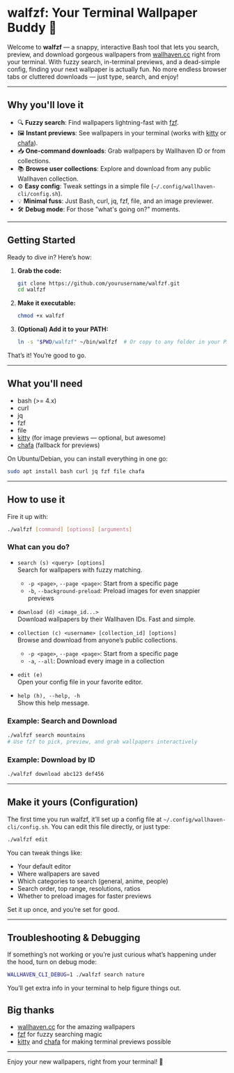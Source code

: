 # walfzf: Your Terminal Wallpaper Buddy 🌄

Welcome to **walfzf** — a snappy, interactive Bash tool that lets you search, preview, and download gorgeous wallpapers from [wallhaven.cc](https://wallhaven.cc) right from your terminal. With fuzzy search, in-terminal previews, and a dead-simple config, finding your next wallpaper is actually fun. No more endless browser tabs or cluttered downloads — just type, search, and enjoy!

---

## Why you'll love it

- 🔍 **Fuzzy search**: Find wallpapers lightning-fast with [fzf](https://github.com/junegunn/fzf).
- 🖼️ **Instant previews**: See wallpapers in your terminal (works with [kitty](https://sw.kovidgoyal.net/kitty/) or [chafa](https://hpjansson.org/chafa/)).
- 📥 **One-command downloads**: Grab wallpapers by Wallhaven ID or from collections.
- 📚 **Browse user collections**: Explore and download from any public Wallhaven collection.
- ⚙️ **Easy config**: Tweak settings in a simple file (`~/.config/wallhaven-cli/config.sh`).
- 💡 **Minimal fuss**: Just Bash, curl, jq, fzf, file, and an image previewer.
- 🛠️ **Debug mode**: For those "what's going on?" moments.

---

## Getting Started

Ready to dive in? Here’s how:

1. **Grab the code:**
   ```sh
   git clone https://github.com/yourusername/walfzf.git
   cd walfzf
   ```
2. **Make it executable:**
   ```sh
   chmod +x walfzf
   ```
3. **(Optional) Add it to your PATH:**
   ```sh
   ln -s "$PWD/walfzf" ~/bin/walfzf  # Or copy to any folder in your PATH
   ```

That’s it! You’re good to go.

---

## What you'll need

- bash (>= 4.x)
- curl
- jq
- fzf
- file
- [kitty](https://sw.kovidgoyal.net/kitty/) (for image previews — optional, but awesome)
- [chafa](https://hpjansson.org/chafa/) (fallback for previews)

On Ubuntu/Debian, you can install everything in one go:
```sh
sudo apt install bash curl jq fzf file chafa
```

---

## How to use it

Fire it up with:
```sh
./walfzf [command] [options] [arguments]
```

### What can you do?

- `search (s) <query> [options]`  
  Search for wallpapers with fuzzy matching. 
  - `-p <page>`, `--page <page>`: Start from a specific page
  - `-b`, `--background-preload`: Preload images for even snappier previews

- `download (d) <image_id...>`  
  Download wallpapers by their Wallhaven IDs. Fast and simple.

- `collection (c) <username> [collection_id] [options]`  
  Browse and download from anyone’s public collections.
  - `-p <page>`, `--page <page>`: Start from a specific page
  - `-a`, `--all`: Download every image in a collection

- `edit (e)`  
  Open your config file in your favorite editor.

- `help (h), --help, -h`  
  Show this help message.

### Example: Search and Download
```sh
./walfzf search mountains
# Use fzf to pick, preview, and grab wallpapers interactively
```

### Example: Download by ID
```sh
./walfzf download abc123 def456
```

---

## Make it yours (Configuration)

The first time you run walfzf, it’ll set up a config file at `~/.config/wallhaven-cli/config.sh`. You can edit this file directly, or just type:
```sh
./walfzf edit
```

You can tweak things like:
- Your default editor
- Where wallpapers are saved
- Which categories to search (general, anime, people)
- Search order, top range, resolutions, ratios
- Whether to preload images for faster previews

Set it up once, and you’re set for good.

---

## Troubleshooting & Debugging

If something’s not working or you’re just curious what’s happening under the hood, turn on debug mode:
```sh
WALLHAVEN_CLI_DEBUG=1 ./walfzf search nature
```
You’ll get extra info in your terminal to help figure things out.


## Big thanks
- [wallhaven.cc](https://wallhaven.cc) for the amazing wallpapers
- [fzf](https://github.com/junegunn/fzf) for fuzzy searching magic
- [kitty](https://sw.kovidgoyal.net/kitty/) and [chafa](https://hpjansson.org/chafa/) for making terminal previews possible

---

Enjoy your new wallpapers, right from your terminal! 🎉
